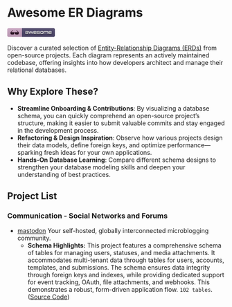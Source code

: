 <!-- This README.md file is auto-generated. Please refer to `CONTRIBUTING.md` for update instructions. -->

# Awesome ER Diagrams

[![Awesome](_static/awesome.png)](https://github.com/sindresorhus/awesome)

Discover a curated selection of [Entity-Relationship Diagrams (ERDs)](https://liambx.com/glossary/erd) from open-source projects. Each diagram represents an actively maintained codebase, offering insights into how developers architect and manage their relational databases.

## Why Explore These?

- **Streamline Onboarding & Contributions**: By visualizing a database schema, you can quickly comprehend an open-source project’s structure, making it easier to submit valuable commits and stay engaged in the development process.
- **Refactoring & Design Inspiration**: Observe how various projects design their data models, define foreign keys, and optimize performance—sparking fresh ideas for your own applications.
- **Hands-On Database Learning**: Compare different schema designs to strengthen your database modeling skills and deepen your understanding of best practices.

## Project List


### Communication - Social Networks and Forums

- [mastodon](https://liambx.com/erd/p/github.com/mastodon/mastodon/blob/main/db/schema.rb?showMode=ALL_FIELDS) Your self-hosted, globally interconnected microblogging community.
  - **Schema Highlights:** This project features a comprehensive schema of tables for managing users, statuses, and media attachments. It accommodates multi-tenant data through tables for users, accounts, templates, and submissions. The schema ensures data integrity through foreign keys and indexes, while providing dedicated support for event tracking, OAuth, file attachments, and webhooks. This demonstrates a robust, form-driven application flow. `102 tables`. ([Source Code](https://github.com/mastodon/mastodon))


